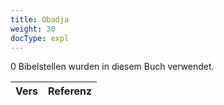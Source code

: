```yaml
---
title: Obadja
weight: 30
docType: expl
---
```


0 Bibelstellen wurden in diesem Buch verwendet.

| Vers | Referenz |
|-------|-----------|
